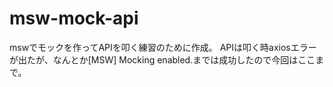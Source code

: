 # msw-mock-api
mswでモックを作ってAPIを叩く練習のために作成。
APIは叩く時axiosエラーが出たが、なんとか[MSW] Mocking enabled.までは成功したので今回はここまで。
